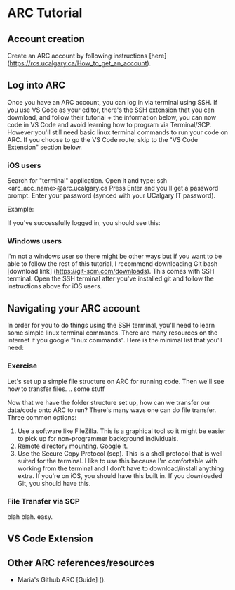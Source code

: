 # ARC Tutorial 
## Account creation
Create an ARC account by following instructions [here] (https://rcs.ucalgary.ca/How_to_get_an_account).

## Log into ARC
Once you have an ARC account, you can log in via terminal using SSH. If you use VS Code as your editor, there's the SSH extension that you can download, and follow their tutorial + the information below, you can now code in VS Code and avoid learning how to program via Terminal/SCP. However you'll still need basic linux terminal commands to run your code on ARC. If you choose to go the VS Code route, skip to the "VS Code Extension" section below.  

### iOS users
Search for "terminal" application. Open it and type: 
ssh <arc_acc_name>@arc.ucalgary.ca
Press Enter and you'll get a password prompt. Enter your password (synced with your UCalgary IT password). 

Example: 
<insert image> 

If you've successfully logged in, you should see this: 
<image> 

### Windows users
I'm not a windows user so there might be other ways but if you want to be able to follow the rest of this tutorial, I recommend downloading Git bash [download link] (https://git-scm.com/downloads). This comes with SSH terminal. Open the SSH terminal after you've installed git and follow the instructions above for iOS users. 

## Navigating your ARC account
In order for you to do things using the SSH terminal, you'll need to learn some simple linux terminal commands. There are many resources on the internet if you google "linux commands". Here is the minimal list that you'll need: 


### Exercise 
Let's set up a simple file structure on ARC for running code. Then we'll see how to transfer files. 
.. some stuff 

Now that we have the folder structure set up, how can we transfer our data/code onto ARC to run? There's many ways one can do file transfer. Three common options: 
1. Use a software like FileZilla. This is a graphical tool so it might be easier to pick up for non-programmer background individuals. 
2. Remote directory mounting. Google it. 
3. Use the Secure Copy Protocol (scp). This is a shell protocol that is well suited for the terminal. I like to use this because I'm comfortable with working from the terminal and I don't have to download/install anything extra. If you're on iOS, you should have this built in. If you downloaded Git, you should have this. 

### File Transfer via SCP
blah blah. easy. 

## VS Code Extension 


## Other ARC references/resources 
* Maria's Github ARC [Guide] ().
 

